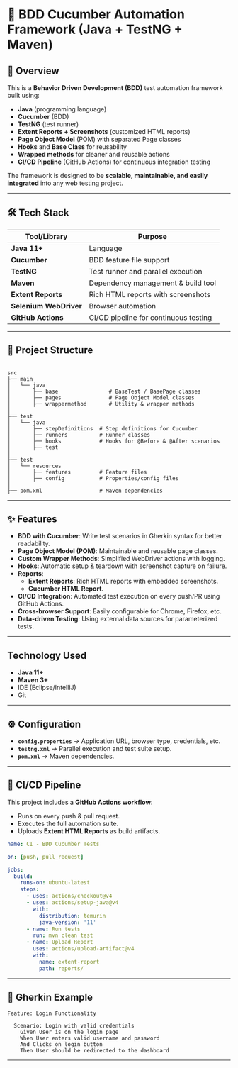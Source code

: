 # 🥒 BDD Cucumber Automation Framework (Java + TestNG + Maven)

## 📌 Overview
This is a **Behavior Driven Development (BDD)** test automation framework built using:
- **Java** (programming language)
- **Cucumber** (BDD)
- **TestNG** (test runner)
- **Extent Reports + Screenshots** (customized HTML reports)
- **Page Object Model** (POM) with separated Page classes
- **Hooks** and **Base Class** for reusability
- **Wrapped methods** for cleaner and reusable actions
- **CI/CD Pipeline** (GitHub Actions) for continuous integration testing

The framework is designed to be **scalable, maintainable, and easily integrated** into any web testing project.

---

## 🛠 Tech Stack
| Tool/Library        | Purpose |
|--------------------|---------|
| **Java 11+**       | Language |
| **Cucumber**       | BDD feature file support |
| **TestNG**         | Test runner and parallel execution |
| **Maven**          | Dependency management & build tool |
| **Extent Reports** | Rich HTML reports with screenshots |
| **Selenium WebDriver** | Browser automation |
| **GitHub Actions** | CI/CD pipeline for continuous testing |

---

## 📂 Project Structure
```

src
├── main
│   └── java
│       ├── base                # BaseTest / BasePage classes
│       ├── pages               # Page Object Model classes
│       ├── wrappermethod       # Utility & wrapper methods
│
├── test
│   └── java
│       ├── stepDefinitions  # Step definitions for Cucumber
│       ├── runners          # Runner classes
│       ├── hooks            # Hooks for @Before & @After scenarios
│       ├── test
│
├── test
│   └── resources
│       ├── features         # Feature files
│       ├── config           # Properties/config files
│
├── pom.xml                  # Maven dependencies

````

---

## ✨ Features
- **BDD with Cucumber**: Write test scenarios in Gherkin syntax for better readability.
- **Page Object Model (POM)**: Maintainable and reusable page classes.
- **Custom Wrapper Methods**: Simplified WebDriver actions with logging.
- **Hooks**: Automatic setup & teardown with screenshot capture on failure.
- **Reports**:
  - **Extent Reports**: Rich HTML reports with embedded screenshots.
  - **Cucumber HTML Report**.
- **CI/CD Integration**: Automated test execution on every push/PR using GitHub Actions.
- **Cross-browser Support**: Easily configurable for Chrome, Firefox, etc.
- **Data-driven Testing**: Using external data sources for parameterized tests.

---

## Technology Used
- **Java 11+**
- **Maven 3+**
- IDE (Eclipse/IntelliJ)
- Git
---

## ⚙️ Configuration

* **`config.properties`** → Application URL, browser type, credentials, etc.
* **`testng.xml`** → Parallel execution and test suite setup.
* **`pom.xml`** → Maven dependencies.

---

## 🔄 CI/CD Pipeline

This project includes a **GitHub Actions workflow**:

* Runs on every push & pull request.
* Executes the full automation suite.
* Uploads **Extent HTML Reports** as build artifacts.

```yaml
name: CI - BDD Cucumber Tests

on: [push, pull_request]

jobs:
  build:
    runs-on: ubuntu-latest
    steps:
      - uses: actions/checkout@v4
      - uses: actions/setup-java@v4
        with:
          distribution: temurin
          java-version: '11'
      - name: Run tests
        run: mvn clean test
      - name: Upload Report
        uses: actions/upload-artifact@v4
        with:
          name: extent-report
          path: reports/
```

---

## 📜 Gherkin Example

```gherkin
Feature: Login Functionality

  Scenario: Login with valid credentials
    Given User is on the login page
    When User enters valid username and password
    And Clicks on login button
    Then User should be redirected to the dashboard
```
---
